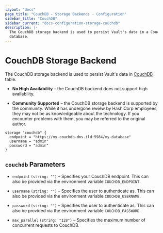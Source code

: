 ```yaml
---
layout: "docs"
page_title: "CouchDB - Storage Backends - Configuration"
sidebar_title: "CouchDB"
sidebar_current: "docs-configuration-storage-couchdb"
description: |-
  The CouchDB storage backend is used to persist Vault's data in a CouchDB
  database.
---
```


# CouchDB Storage Backend

The CouchDB storage backend is used to persist Vault's data in
[CouchDB][couchdb] table.

- **No High Availability** – the CouchDB backend does not support high
  availability.

- **Community Supported** – the CouchDB storage backend is supported by the
  community. While it has undergone review by HashiCorp employees, they may not
  be as knowledgeable about the technology. If you encounter problems with them,
  you may be referred to the original author.

```hcl
storage "couchdb" {
  endpoint = "https://my-couchdb-dns.tld:5984/my-database"
  username = "admin"
  password = "admin"
}
```

## `couchdb` Parameters

- `endpoint` `(string: "")` – Specifies your CouchDB endpoint. This can also be
  provided via the environment variable `COUCHDB_ENDPOINT`.

- `username` `(string: "")` – Specifies the user to authenticate as. This can
  also be provided via the environment variable `COUCHDB_USERNAME`.

- `password` `(string: "")` – Specifies the user to authenticate as. This can
  also be provided via the environment variable `COUCHDB_PASSWORD`.

- `max_parallel` `(string: "128")` – Specifies the maximum number of concurrent
  requests to CouchDB.

[couchdb]: http://couchdb.apache.org/
